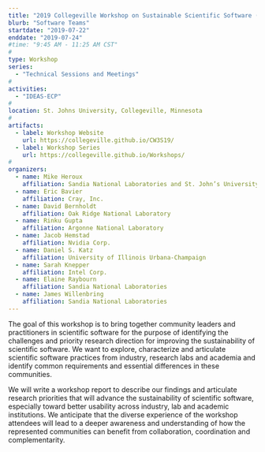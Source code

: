 ```yaml
---
title: "2019 Collegeville Workshop on Sustainable Scientific Software (CW3S19)"
blurb: "Software Teams"
startdate: "2019-07-22"
enddate: "2019-07-24"
#time: "9:45 AM - 11:25 AM CST"
#
type: Workshop 
series: 
  - "Technical Sessions and Meetings"
#
activities:
  - "IDEAS-ECP"
#
location: St. Johns University, Collegeville, Minnesota
#
artifacts:
  - label: Workshop Website
    url: https://collegeville.github.io/CW3S19/
  - label: Workshop Series
    url: https://collegeville.github.io/Workshops/
#
organizers:
  - name: Mike Heroux 
    affiliation: Sandia National Laboratories and St. John’s University
  - name: Eric Bavier
    affiliation: Cray, Inc.
  - name: David Bernholdt
    affiliation: Oak Ridge National Laboratory
  - name: Rinku Gupta
    affiliation: Argonne National Laboratory
  - name: Jacob Hemstad
    affiliation: Nvidia Corp.
  - name: Daniel S. Katz
    affiliation: University of Illinois Urbana-Champaign
  - name: Sarah Knepper
    affiliation: Intel Corp.
  - name: Elaine Raybourn
    affiliation: Sandia National Laboratories
  - name: James Willenbring
    affiliation: Sandia National Laboratories
---
```


The goal of this workshop is to bring together community leaders and practitioners in scientific software for the purpose of identifying the challenges and priority research direction for improving the sustainability of scientific software. We want to explore, characterize and articulate scientific software practices from industry, research labs and academia and identify common requirements and essential differences in these communities.

We will write a workshop report to describe our findings and articulate research priorities that will advance the sustainability of scientific software, especially toward better usability across industry, lab and academic institutions. We anticipate that the diverse experience of the workshop attendees will lead to a deeper awareness and understanding of how the represented communities can benefit from collaboration, coordination and complementarity.